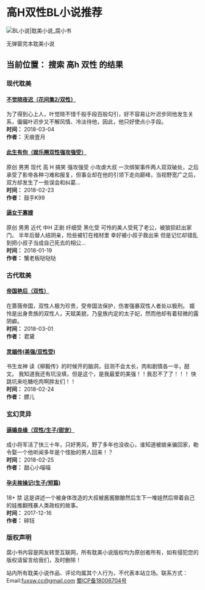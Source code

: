 # 高H双性BL小说推荐

![BL小说|耽美小说_腐小书](/img/logo.png)

无弹窗完本耽美小说

## 当前位置： 搜索 高h 双性 的结果

### 现代耽美

#### [不觉晓夜迟（花间集2/双性）](/xiandai/1286.html)
为了得到心上人，叶觉晓不惜千般手段百般勾引，好不容易让叶迟步同他发生关系，偏偏叶迟步又不解风情、冷淡待他，因此，他只好使点小手段。  
**时间：** 2018-03-04  
**作者：** 天痕壹月

#### [此生有你（娱乐圈双性强攻强受）](/xiandai/1242.html)
原创 男男 现代 高 H 搞笑 强攻强受 小攻虐大叔 一次绑架事件两人双双破处，之后承受了影帝各种刁难和报复，但事业却在他的引领下走向巅峰，当视野宽广之后，双方却发生了一些误会和纠葛...  
**时间：** 2018-02-23  
**作者：** 鼓手K99

#### [逼女干寡嫂](/xiandai/1036.html)
原创 男男 近代 中H 正剧 纤细受 黑化受 可怜的美人受死了老公，被狼狈赶出家门。 半年后替人结阴亲，险些被钉在棺材里 幸好被小叔子救出来 但是记忆却错乱到把小叔子当成自己死去的相公...  
**时间：** 2018-01-19  
**作者：** 蟹老板哒哒哒

### 古代耽美

#### [帝国艳后（双性）](/gudai/1271.html)
在蔷薇帝国，双性人极为珍贵，受帝国法保护，伤害强暴双性人者处以极刑。 姬怜是出身贵族的双性人，天赋美貌，乃皇族内定的太子妃，然而他却有着轻微的露阴癖。  
**时间：** 2018-03-01  
**作者：** 君黛

#### [灵姻传(美强/双性受)](/gudai/1247.html)
书生龙神 读《柳毅传》的时候开的脑洞，目测不会太长，肉和剧情各一半，甜文。 我知道我还有坑没填，但是这个，是我最爱的美强！！我忍不了了！！！ 快跳坑来吃糖吃肉啊胖友们！！  
**时间：** 2018-02-24  
**作者：** 膘儿

### 玄幻灵异

#### [逼婚良缘（双性/生子/甜宠）](/qihuan/1251.html)
成小将军活了快三十年，只好男风，野了多年也没收心，谁知道被娘亲骗回家，勒令娶一个他听闻多年是个怪胎的男人回来！？  
**时间：** 2018-02-25  
**作者：** 甜心小喵喵

#### [孕夫挨操记(生子/短篇)](/qihuan/869.html)
18+ 禁 这是讲述一个被身体改造的大叔被酱酱酿酿然后生下一堆娃然后带着自己的娃推翻残暴人类政权的故事。  
**时间：** 2017-12-16  
**作者：** 碎钰

### 版权声明
腐小书内容是网友转至互联网，所有耽美小说版权均为原创者所有，如有侵犯您的版权请留言给我们，及时删除！

站内所有耽美小说作品、评论均属其个人行为，不代表本站立场。联系方式：Email:fuxsw.cc@gmail.com [蜀ICP备18006704号](http://www.miibeian.gov.cn/)
<!-- tcd_original_link http://www.jiqinw.com/plus/hsearch.php?keyword=%E9%AB%98h++%E5%8F%8C%E6%80%A7&searchtype=titlekeyword&channeltype=0&orderby=&kwtype=0&pagesize=20&typeid=0&TotalResult=76&PageNo=4 -->
